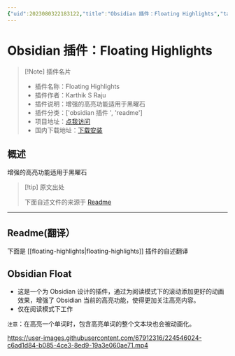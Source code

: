 ```yaml
---
{"uid":2023080322183122,"title":"Obsidian 插件：Floating Highlights","tags":["obsidian插件","readme"],"description":"增强的高亮功能适用于黑曜石","author":"AI","type":"readme","draft":false,"editable":false,"modified":20230101000000,"dg-publish":true,"permalink":"/lake-of-knowledge/10-obsidian/obsidian/readme/floating-highlights-readme/","dgPassFrontmatter":true}
---
```



# Obsidian 插件：Floating Highlights

> [!Note] 插件名片
> - 插件名称：Floating Highlights
> - 插件作者：Karthik S Raju
> - 插件说明：增强的高亮功能适用于黑曜石
> - 插件分类：['obsidian 插件 ', 'readme']
> - 项目地址：[点我访问](https://github.com/KarthikRaju391/obsidian-float)
> - 国内下载地址：[下载安装](https://pkmer.cn/products/plugin/pluginMarket/?floating-highlights)

## 概述

增强的高亮功能适用于黑曜石

> [!tip] 原文出处
>
>下面自述文件的来源于 [Readme](https://ghproxy.net/https://raw.githubusercontent.com/KarthikRaju391/obsidian-float/main/README.md)
>

---

## Readme(翻译）

下面是 [[floating-highlights\|floating-highlights]] 插件的自述翻译

## Obsidian Float

- 这是一个为 Obsidian 设计的插件，通过为阅读模式下的滚动添加更好的动画效果，增强了 Obsidian 当前的高亮功能，使得更加关注高亮内容。
- 仅在阅读模式下工作

`注意`：在高亮一个单词时，包含高亮单词的整个文本块也会被动画化。

<https://user-images.githubusercontent.com/67912316/224546024-c6ad1d84-b085-4ce3-8ed9-19a3e060ae71.mp4>
